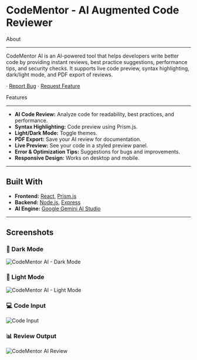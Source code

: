 # CodeMentor -  AI Augmented Code Reviewer

About

---
 
CodeMentor AI is an AI-powered tool that helps developers write better code by providing instant reviews, best practice suggestions, performance tips, and security checks. It supports live code preview, syntax highlighting, dark/light mode, and PDF export of reviews.

 · [Report Bug](https://github.com/Akankshasoni30/AI-Augmented-Code-Reviewer/issues) · [Request Feature](https://github.com/Akankshasoni30/AI-Augmented-Code-Reviewer/issues)

 Features
 
 ---
 
- **AI Code Review:** Analyze code for readability, best practices, and performance.
- **Syntax Highlighting:** Code preview using Prism.js.
- **Light/Dark Mode:** Toggle themes.
- **PDF Export:** Save your AI review for documentation.
- **Live Preview:** See your code in a styled preview panel.
- **Error & Optimization Tips:** Suggestions for bugs and improvements.
- **Responsive Design:** Works on desktop and mobile.

---

## Built With
- **Frontend:** [React](https://react.dev/learn), [Prism.js](https://prismjs.com/)  
- **Backend:** [Node.js](https://nodejs.org/en/download), [Express](https://expressjs.com/)  
- **AI Engine:** [Google Gemini AI Studio ](https://aistudio.google.com/)

---

## Screenshots

### 🖤 Dark Mode
![CodeMentor AI - Dark Mode](https://github.com/user-attachments/assets/abe15d9a-da54-4b64-8332-973a5c7f172d)

### 🤍 Light Mode
![CodeMentor AI - Light Mode](https://github.com/user-attachments/assets/acbea50a-b8d8-4813-85a5-eb0093afed1d)

### 💻 Code Input
![Code Input](https://github.com/user-attachments/assets/ff1e5475-e6b8-4490-a222-798ae8647034)

### 📊 Review Output
![CodeMentor AI Review](https://github.com/user-attachments/assets/0fb3c097-f309-4e2a-88cf-3449b56f9ccb)




